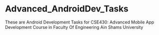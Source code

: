 # Advanced_AndroidDev_Tasks
These are Android Development Tasks for CSE430: Advanced Mobile App Development Course in Faculty Of Engineering Ain Shams University
